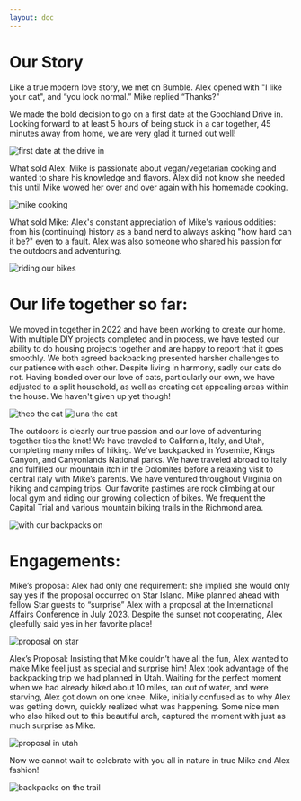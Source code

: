 ```yaml
---
layout: doc
---
```

# Our Story

Like a true modern love story, we met on Bumble. Alex opened with "I like your cat", and “you look normal.” Mike replied “Thanks?"

We made the bold decision to go on a first date at the Goochland Drive in. Looking forward to at least 5 hours of being stuck in a car together, 45 minutes away from home, we are very glad it turned out well!

![first date at the drive in](images/drive-in.jpg)

What sold Alex: Mike is passionate about vegan/vegetarian cooking and wanted to share his knowledge and flavors. Alex did not know she needed this until Mike wowed her over and over again with his homemade cooking.

![mike cooking](images/cooking.jpg)

What sold Mike: Alex's constant appreciation of Mike's various oddities: from his (continuing) history as a band nerd to always asking "how hard can it be?" even to a fault. Alex was also someone who shared his passion for the outdoors and adventuring.

![riding our bikes](images/bikes.jpg)

# Our life together so far:

We moved in together in 2022 and have been working to create our home. With multiple DIY projects completed and in process, we have tested our ability to do housing projects together and are happy to report that it goes smoothly. We both agreed backpacking presented harsher challenges to our patience with each other. Despite living in harmony, sadly our cats do not. Having bonded over our love of cats, particularly our own, we have adjusted to a split household, as well as creating cat appealing areas within the house. We haven't given up yet though!

![theo the cat](images/theo.jpg)
![luna the cat](images/luna.jpg)

The outdoors is clearly our true passion and our love of adventuring together ties the knot!
We have traveled to California, Italy, and Utah, completing many miles of hiking. We've backpacked in Yosemite, Kings Canyon, and Canyonlands National parks. We have traveled abroad to Italy and fulfilled our mountain itch in the Dolomites before a relaxing visit to central italy with Mike’s parents. We have ventured throughout Virginia on hiking and camping trips. Our favorite pastimes are rock climbing at our local gym and riding our growing collection of bikes. We frequent the Capital Trial and various mountain biking trails in the Richmond area.

![with our backpacks on](images/backpacking.jpg)

# Engagements:

Mike’s proposal:
Alex had only one requirement: she implied she would only say yes if the proposal occurred on Star Island. Mike planned ahead with fellow Star guests to “surprise” Alex with a proposal at the International Affairs Conference in July 2023. Despite the sunset not cooperating, Alex gleefully said yes in her favorite place!

![proposal on star](images/star.jpg)

Alex’s Proposal:
Insisting that Mike couldn’t have all the fun, Alex wanted to make Mike feel just as special and surprise him! Alex took advantage of the backpacking trip we had planned in Utah. Waiting for the perfect moment when we had already hiked about 10 miles, ran out of water, and were starving, Alex got down on one knee. Mike, initially confused as to why Alex was getting down, quickly realized what was happening. Some nice men who also hiked out to this beautiful arch, captured the moment with just as much surprise as Mike.

![proposal in utah](images/druid.jpg)

Now we cannot wait to celebrate with you all in nature in true Mike and Alex fashion!

![backpacks on the trail](images/backpacks.jpg)
